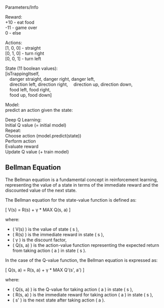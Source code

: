 

Parameters/Info

Reward:  
  +10 - eat food  
  -11 - game over  
  0   - else  
  
Actions:  
  [1, 0, 0] - straight  
  [0, 1, 0] - turn right  
  [0, 0, 1] - turn left  
  
State (11 boolean values):  
  [isTrappingItself,  
    &emsp;danger straight, danger right, danger left,  
     &emsp;direction left, direction right,
     &emsp;direction up, direction down,  
     &emsp;food left, food right,  
     &emsp;food up, food down]  

<p>
</p>
  
Model:  
  predict an action given the state:  
  
  Deep Q Learning:  
    Initial Q value (= initial model)  
    Repeat:  
      Choose action (model.predict(state))  
      Perform action  
      Evaluate reward  
      Update Q value (+ train model)  
  
  
## Bellman Equation  
  
The Bellman equation is a fundamental concept in reinforcement learning, representing the value of a state in terms of the immediate reward and the discounted value of the next state.  
  
The Bellman equation for the state-value function is defined as:  
  
\[ V(s) = R(s) + γ * MAX Q(s, a) \]  
  
where:  
- \( V(s) \) is the value of state \( s \),  
- \( R(s) \) is the immediate reward in state \( s \),  
- \( γ \) is the discount factor,  
- \( Q(s, a) \) is the action-value function representing the expected return from taking action \( a \) in state \( s \).  
  
In the case of the Q-value function, the Bellman equation is expressed as:  
  
\[ Q(s, a) = R(s, a) + γ * MAX Q'(s', a') \]  
  
where:  
- \( Q(s, a) \) is the Q-value for taking action \( a \) in state \( s \),  
- \( R(s, a) \) is the immediate reward for taking action \( a \) in state \( s \),  
- \( s' \) is the next state after taking action \( a \).  
  





